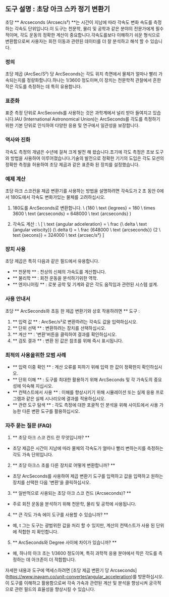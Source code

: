 ## 도구 설명 : 초당 아크 스카 정기 변환기

초당 ** Arcseconds (Arcsec/s²) **는 시간이 지남에 따라 각속도 변화 속도를 측정하는 각속도 단위입니다.이 도구는 천문학, 물리 및 공학과 같은 분야의 전문가에게 필수적이며, 각도 운동의 정확한 계산이 중요합니다.각속도를보다 이해하기 쉬운 형식으로 변환함으로써 사용자는 회전 이동과 관련된 데이터를 더 잘 분석하고 해석 할 수 있습니다.

### 정의

초당 제곱 (ArcSec/S²) 당 ArcSeconds는 각도 위치 측면에서 물체가 얼마나 빨리 가속되는지를 정량화합니다.하나는 1/3600 정도이며,이 장치는 천문학적 관찰에서 흔한 작은 각도를 측정하는 데 특히 유용합니다.

### 표준화

표준 측정 단위로 ArcSeconds를 사용하는 것은 과학계에서 널리 받아 들여지고 있습니다.IAU (International Astronomical Union)는 ArcSeconds를 각도를 측정하기위한 기본 단위로 인식하여 다양한 응용 및 연구에서 일관성을 보장합니다.

### 역사와 진화

각속도 측정의 개념은 수년에 걸쳐 크게 발전 해 왔습니다.초기에 각도 측정은 초보 도구와 방법을 사용하여 이루어졌습니다.기술의 발전으로 정확한 기기의 도입은 각도 모션의 정확한 측정을 허용하여 초당 제곱과 같은 표준화 된 장치를 설정했습니다.

### 예제 계산

초당 아크 스코컨을 제곱 변환기를 사용하는 방법을 설명하려면 각속도가 2 초 동안 0에서 180도에서 각속도 변화가있는 물체를 고려하십시오.

1. 180도를 ArcSeconds로 변환합니다.
\ (180 \ text {legrees} = 180 \ times 3600 \ text {arcseconds} = 648000 \ text {arcseconds} \)

2. 각속도 계산 :
\ [
\ text {angular adceleration} = \ frac {\ delta \ text {angular velocity}} {\ delta t} = \ frac {648000 \ text {arcseconds}} {2 \ text {secons}} = 324000 \ text {arcsec/s²}
\]

### 장치 사용

초당 제곱은 특히 다음과 같은 필드에서 유용합니다.

- ** 천문학 ** : 천상의 신체의 가속도를 계산합니다.
- ** 물리학 ** : 회전 운동을 분석하기위한 역학.
- ** 엔지니어링 ** : 로봇 공학 및 기계와 같은 각도 움직임과 관련된 시스템 설계.

### 사용 안내서

초당 ** ArcSeconds와 초등 한 제곱 변환기와 상호 작용하려면 ** 도구 :

1. ** 입력 값 ** : ArcSec/s²로 변환하려는 각속도 값을 입력하십시오.
2. ** 단위 선택 ** : 변환하려는 장치를 선택하십시오.
3. ** 계산 ** : '변환'버튼을 클릭하여 결과를 확인하십시오.
4. ** 검토 결과 ** : 변환 된 값은 참조를 위해 즉시 표시됩니다.

### 최적의 사용을위한 모범 사례

- ** 입력 이중 확인 ** : 계산 오류를 피하기 위해 입력 한 값이 정확한지 확인하십시오.
- ** 단위 이해 ** : 도구를 최대한 활용하기 위해 ArcSeconds 및 각 가속도의 중요성에 익숙해 지십시오.
- ** 컨텍스트에서 사용 ** : 이해를 향상시키기 위해 시뮬레이션 또는 실제 응용 프로그램과 같은 실제 시나리오에 결과를 적용하십시오.
- ** 관련 도구 탐색 ** : 각도 측정에 대한 포괄적 인 분석을 위해 사이트에서 사용 가능한 다른 변환 도구를 활용하십시오.

### 자주 묻는 질문 (FAQ)

1. ** 초당 아크 스코 컨드 란 무엇입니까? **
- 초당 제곱은 시간이 지남에 따라 물체의 각속도가 얼마나 빨리 변하는지를 측정하는 각도 가속 단위입니다.

2. ** 초당 아크스 초를 다른 장치로 어떻게 변환합니까? **
- 초당 ArcSeconds를 사용하여 제곱 변환기 도구를 입력하고 값을 입력하고 원하는 장치를 선택한 다음 '변환'을 클릭하십시오.

3. ** 일반적으로 사용되는 초당 아크 스코 컨드 (Arcseconds)? **
- 주로 회전 운동을 분석하기 위해 천문학, 물리 및 공학에 사용됩니다.

4. ** 큰 각도 가속 에이 도구를 사용할 수 있습니까? **
- 예, t 그는 도구는 광범위한 값을 처리 할 수 ​​있지만, 계산의 컨텍스트가 사용 된 단위에 적합한 지 확인합니다.

5. ** ArcSeconds와 Degree 사이에 차이가 있습니까? **
- 예, 하나의 아크 초는 1/3600 정도이며, 특히 과학적 응용 분야에서 작은 각도를 측정하는 데 아크존이 더 적합합니다.

자세한 내용과 도구에 액세스하려면 [초당 제곱 변환기 당 Arcseconds] (https://www.inayam.co/unit-converter/angular_acceleration)를 방문하십시오.이 도구를 이해하고 활용함으로써 각속 가속과 관련된 계산 및 분석을 향상시켜 궁극적으로 관련 필드의 효율성을 향상시킬 수 있습니다.